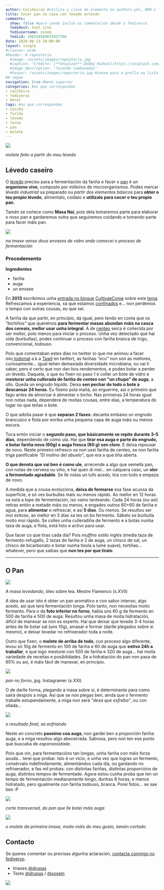 ```yaml
---
author: Cociñeira1 #utiliza a clave do elemento en authors.yml, NON o "name"
title: Cocer pan na casa con lévedo artesán
comments: 
  show: false #para cando inclúa os comentarios desde o fediverso
  fediHost: toot.site
  fediusername: xosem
  fediid: 106158589675457766
date: 2020-06-13 20:00:00
layout: single
#classes: wide
#header: # repostería
  #image: /assets/images/reposteria.jpg
  #caption: "Crédito: [**Unsplash**-Debby Hudson](https://unsplash.com/photos/O-bFIdjyDOg)"
  #image_description: "facendo lambonadas"
  #teaser: /assets/images/reposteria.jpg #imaxe para a grella na lista
## segue  
navigation: true #menú superior
categories: #as que correspondan
- cociñeira
- fediverso
- Xeral
tags: #as que correspondan
- cociña
- fariña
- lévedo
- forno
- pan
- molete
---
```



![](/assets/images/cultivaecome/2020-06-13-cocer-pan-na-casa-a-partir-de-levedo-artesan-ZjPZM4u.png)

*molete feito a partir do meu lévedo*

## Lévedo caseiro

O [lévedo](https://academia.gal/dicionario/-/termo/l%C3%A9vedo) preciso
para a fermentación da fariña e facer o
[pan](https://gl.wikipedia.org/wiki/Pan) é un **organismo vivo**,
composto por *milleiros* de microorganismos. Podes mercar *lévedo
industrial* xa preparado ou *partir dos elementos básicos* para **obter
o teu propio lévedo**, alimentalo, coidalo e **utilizalo para cocer o
teu propio pan**.

Tamén se coñece como **Masa Nai**, pois dela tomaremos parte para
elaborar o noso pan e gardaremos outra que seguiremos coidando e tomando
parte para facer máis pan.

![](/assets/images/cultivaecome/2020-06-13-cocer-pan-na-casa-a-partir-de-levedo-artesan-zlG9UrC.jpg)

*na imaxe vense dous envases de vidro onde comecei o proceso de
fermentación*

### Procedemento

**Ingredientes**

-   fariña
-   auga
-   un envase

En **2013** escribimos unha [entrada no
blogue](https://cultivaecome.blogspot.com/2013/06/pan-caseiro-de-masa-madre.html)
[CultivaeCome](https://cultivaecome.blogspot.com) sobre este
[tema](https://cultivaecome.blogspot.com/search/label/pan). Refrescamos
a experiencia, xa que estamos
[confinados](https://www.nosdiario.gal/tags/coronavirus) e... non
perdemos o tempo con outras cousas, eu que sei.

A fariña da que partir, en principio, da igual, pero tendo en conta que
os *"bichiños"* que queremos **para fermentar masas abundan máis na
casca dos cereais, mellor usar unha integral**. A de
[centeo](https://gl.wikipedia.org/wiki/Centeo) seica é coñecida por ser
mellor, polo menos para iniciar o proceso. Unha vez detectado que hai
vida (burbullas), podes continuar o proceso con fariña branca de trigo,
convencional, *todouso*.

Polo que comentaban estes días no twitter (o que me animou a facer
isto,[todomal](https://todon.nl/@todomal) a.k.a
[Tawil](https://twitter.com/Tawil) en *twitter*), as fariñas *"eco"* non
son as mellores, curiosamente... igual teñen demasiada diversidade
microbiana, ou vai ti saber, pero é certo que non dan bos rendementos, e
poden botar a perder un lévedo. Daquela, o que eu fixen no paso 1 é
coller un bote de vidro e **mesturar unha cullerada de fariña de centeo
con "un chupo" de auga**, a ollo. Queda un engrudo líquido. Deixa **sen
pechar de todo o bote a descansar 24 horas**. Eu fíxeno pola mañá, ao
erguerme, así o primeiro que fago antes de almorzar é alimentar o bicho.
Nas primeiras 24 horas igual non notas nada, dependerá de moitas cousas,
entre elas, a temperatura do lugar no que teñas o bote.

O que adoita pasar é que **separan 2 fases**: decanta embaixo un engrudo
brancuzco e flota por enriba unha pequena capa de auga máis ou menos
escura.

Toca entón iniciar o **segundo paso, que básicamente se repite durante
3-5 días**, dependendo de como ula. Hai que **tirar esa auga e parte do
engrudo, e botar fariña nova (60g) e auga fresca (60 g) sen cloro**. E
deixa repousar de novo. Neste primeiro refresco xa non usei fariña de
centeo, se non fariña triga panificable *"El molino del abuelo"*, que
era a que tiña aberta.

**O que denota que vai ben é como ule**, arrecende a algo que semella
pan, con notas de cervexa ou viño, e hai quen di mel... en calquera
caso, un **olor a fermentado agradable**. Se lle notas un tufo acedo,
tira con todo e empeza de novo.

A medida que a cousa evoluciona, **deixa de formarse** esa fase acuosa
da superficie, e só ves burbullas máis ou menos rápido. Ao mellor en 12
horas xa está a tope de fermentación, iso vaino tanteando. Cada 24 horas
(ou así) retiras entón a metade máis ou menos, e engades outros 60+60 de
fariña e agua, para **alimentar** e refrescar, e así **5 días**. Ou
menos. Se resultou ser moi exitoso, ao mellor en 3 días xa tes un bo
fermento. Sábelo se burbulla moito moi rápido. Se colles unha
culleradiña de fermento e a botas nunha taza de auga, e flota, está
listo e activo para usar.

Que facer co que tiras cada día? Pois *muffins estilo inglés* (media
taza de fermento-refugallo, 2 tazas de fariña e 2 de auga, un chisco de
sal, un chisco de bicarbonato e botar nunha tixola a lume suave),
tortiñas... whatever, pero que saibas que **non tes por que tiralo**.

------------------------------------------------------------------------

## O Pan

![](/assets/images/cultivaecome/2020-06-13-cocer-pan-na-casa-a-partir-de-levedo-artesan-D6nXITM.jpg)

*A masa levedando*, óleo sobre tea. Mestre Flamenco (s.XVII)

A idea de usar isto é obter un pan aromático e con sabor intenso, algo
acedo, así que terá fermentación longa. Polo tanto, non necesitas moito
fermento. Para o da **foto inferior no forno**, había uns 60 g de
fermento en 500 de fariña e 500 de auga. Resultou unha masa de moita
hidratación, difícil de manexar se non es experto. Hai que deixar que
levede 3-4 horas antes de lle botar sal (uns 10g), amasar e formar
(darlle plegados sobre si mesmo), e deixar levedar no refrixerador toda
a noite.

Outro que fixen, o **molete de arriba de todo**, cun proceso algo
diferente, levou só 10g de fermento en 100 de fariña e 60 de auga que
**estivo 24h a traballar**, e que logo mesturei con 500 de fariña e 320
de auga... hai moita variedade de receitas e posibilidades. Se a
hidratación do pan non pasa de 65% ou así, é máis fácil de manexar, en
principio.

![](/assets/images/cultivaecome/2020-06-13-cocer-pan-na-casa-a-partir-de-levedo-artesan-FIq6Qlx.jpg)

*pan no forno*, jpg. Instagramer (s.XXI)

O de darlle forma, plegando a masa sobre sí, é determinante para como
sairá despois a miga. Así que se non plegas ben, ainda que o fermento
traballe estupendamente, a miga non será *"desa que esfreba"*, ou con
ollada...

![](/assets/images/cultivaecome/2020-06-13-cocer-pan-na-casa-a-partir-de-levedo-artesan-Zs4ew2D.jpg)

*o resultado final, xa enfriando*

Neste en concreto **paseime coa auga**, non gardei ben a proporción
fariña: auga, e a miga resultou algo abecerrada. Sabrosa, pero non ten
ese punto que buscaba de *esponxosidade*.

Polo que vin, para fermentacións tan longas, unha fariña con máis forza
axuda... terei que probar. Isto é un vicio, e unha vez que logras un
fermento, consérvalo indefinidamente, alimentándoo cada día, ou gardando
no refrixerador, e fas mil probas: con distintas fariñas, distintas
proporcións de auga, distintos tempos de fermentado. Agora estou cunha
proba que ten un tempo de fermentación medianamente longo, dunhas 8
horas, e menos hidratado, pero igualmente con fariña todouso, branca.
Porei fotos... se sae ben :P

![](/assets/images/cultivaecome/2020-06-13-cocer-pan-na-casa-a-partir-de-levedo-artesan-7RuL2R1.jpg)

*corte transversal, do pan que lle botei máis auga*

![](/assets/images/cultivaecome/2020-06-13-cocer-pan-na-casa-a-partir-de-levedo-artesan-fmG8FOL.png)

*o molete da primeira imaxe, moito máis do meu gusto, tamén cortado*

## Contacto

Se queres comentar ou precisas algunha aclaración, [contacta conmigo no
fediverso](https://red.confederac.io/@drupas).

-   Imaxes
    [](https://red.confederac.io/@drupas)[@drupas](https://red.confederac.io/@drupas "drupas")
-   Texto
    [](https://red.confederac.io/@drupas)[@drupas](https://red.confederac.io/@drupas "drupas")
    /
    [](https://toot.site/@xosem)[@xosem](https://fediverse.blog/@/xosem/ "xosem")

![](/assets/images/cultivaecome/2020-06-13-cocer-pan-na-casa-a-partir-de-levedo-artesan-88px-CC-BY-SA_icon.svg.png)
